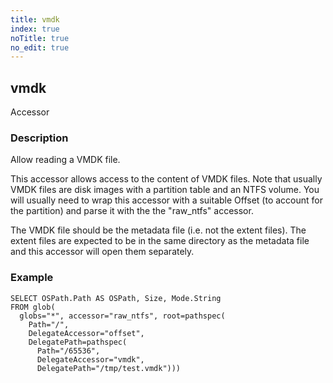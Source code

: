 ```yaml
---
title: vmdk
index: true
noTitle: true
no_edit: true
---
```




<div class="vql_item"></div>


## vmdk
<span class='vql_type label label-warning pull-right page-header'>Accessor</span>


### Description

Allow reading a VMDK file.

This accessor allows access to the content of VMDK files. Note
that usually VMDK files are disk images with a partition table and
an NTFS volume. You will usually need to wrap this accessor with a
suitable Offset (to account for the partition) and parse it with
the the "raw_ntfs" accessor.

The VMDK file should be the metadata file (i.e. not the extent
files).  The extent files are expected to be in the same directory
as the metadata file and this accessor will open them separately.

### Example

```vql
SELECT OSPath.Path AS OSPath, Size, Mode.String
FROM glob(
  globs="*", accessor="raw_ntfs", root=pathspec(
    Path="/",
    DelegateAccessor="offset",
    DelegatePath=pathspec(
      Path="/65536",
      DelegateAccessor="vmdk",
      DelegatePath="/tmp/test.vmdk")))
```



